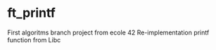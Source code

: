 # ft_printf
First algoritms branch project from ecole 42
Re-implementation printf function from Libc
